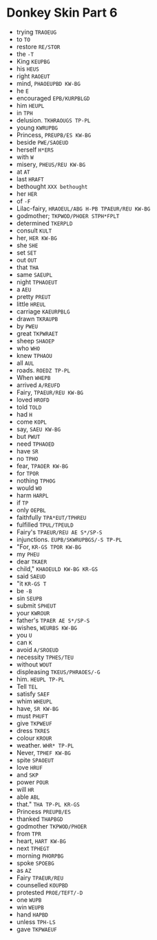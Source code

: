 # Donkey Skin Part 6

* trying `TRAOEUG`
* to `TO`
* restore `RE/STOR`
* the `-T`
* King `KEUPBG`
* his `HEUS`
* right `RAOEUT`
* mind, `PHAOEUPBD KW-BG`
* he `E`
* encouraged `EPB/KURPBLGD`
* him `HEUPL`
* in `TPH`
* delusion. `TKHRAOUGS TP-PL`
* young `KWRUPBG`
* Princess, `PREUPB/ES KW-BG`
* beside `PWE/SAOEUD`
* herself `H*ERS`
* with `W`
* misery, `PHEUS/REU KW-BG`
* at `AT`
* last `HRAFT`
* bethought `XXX bethought`
* her `HER`
* of `-F`
* Lilac-fairy, `HRAOEUL/ABG H-PB TPAEUR/REU KW-BG`
* godmother; `TKPWOD/PHOER STPH*FPLT`
* determined `TKERPLD`
* consult `KULT`
* her, `HER KW-BG`
* she `SHE`
* set `SET`
* out `OUT`
* that `THA`
* same `SAEUPL`
* night `TPHAOEUT`
* a `AEU`
* pretty `PREUT`
* little `HREUL`
* carriage `KAEURPBLG`
* drawn `TKRAUPB`
* by `PWEU`
* great `TKPWRAET`
* sheep `SHAOEP`
* who `WHO`
* knew `TPHAOU`
* all `AUL`
* roads. `ROEDZ TP-PL`
* When `WHEPB`
* arrived `A/REUFD`
* Fairy, `TPAEUR/REU KW-BG`
* loved `HROFD`
* told `TOLD`
* had `H`
* come `KOPL`
* say, `SAEU KW-BG`
* but `PWUT`
* need `TPHAOED`
* have `SR`
* no `TPHO`
* fear, `TPAOER KW-BG`
* for `TPOR`
* nothing `TPHOG`
* would `WO`
* harm `HARPL`
* if `TP`
* only `OEPBL`
* faithfully `TPA*EUT/TPHREU`
* fulfilled `TPUL/TPEULD`
* Fairy's `TPAEUR/REU AE S*/SP-S`
* injunctions. `EUPB/SKWRUPBGS/-S TP-PL`
* "For, `KR-GS TPOR KW-BG`
* my `PHEU`
* dear `TKAER`
* child," `KHAOEULD KW-BG KR-GS`
* said `SAEUD`
* "it `KR-GS T`
* be `-B`
* sin `SEUPB`
* submit `SPHEUT`
* your `KWROUR`
* father's `TPAER AE S*/SP-S`
* wishes, `WEURBS KW-BG`
* you `U`
* can `K`
* avoid `A/SROEUD`
* necessity `TPHES/TEU`
* without `WOUT`
* displeasing `TKEUS/PHRAOES/-G`
* him. `HEUPL TP-PL`
* Tell `TEL`
* satisfy `SAEF`
* whim `WHEUPL`
* have, `SR KW-BG`
* must `PHUFT`
* give `TKPWEUF`
* dress `TKRES`
* colour `KROUR`
* weather. `WHR* TP-PL`
* Never, `TPHEF KW-BG`
* spite `SPAOEUT`
* love `HRUF`
* and `SKP`
* power `POUR`
* will `HR`
* able `ABL`
* that." `THA TP-PL KR-GS`
* Princess `PREUPB/ES`
* thanked `THAPBGD`
* godmother `TKPWOD/PHOER`
* from `TPR`
* heart, `HART KW-BG`
* next `TPHEGT`
* morning `PHORPBG`
* spoke `SPOEBG`
* as `AZ`
* Fairy `TPAEUR/REU`
* counselled `KOUPBD`
* protested `PROE/TEFT/-D`
* one `WUPB`
* win `WEUPB`
* hand `HAPBD`
* unless `TPH-LS`
* gave `TKPWAEUF`
